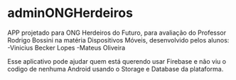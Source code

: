 # adminONGHerdeiros

APP projetado para ONG Herdeiros do Futuro, para avaliação do Professor Rodrigo Bossini na matéria Dispositivos Móveis, desenvolvido pelos alunos:
-Vinicius Becker Lopes
-Mateus Oliveira

Esse aplicativo pode ajudar quem está querendo usar Firebase e não viu o codigo de nenhuma Android usando o Storage e Database da plataforma.